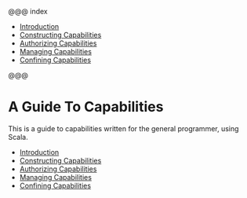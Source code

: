 @@@ index

* [Introduction](introduction.md)
* [Constructing Capabilities](construction/index.md)
* [Authorizing Capabilities](authorization.md)
* [Managing Capabilities](management.md)
* [Confining Capabilities](confinement.md)

@@@

# A Guide To Capabilities

This is a guide to capabilities written for the general programmer, using Scala.

* [Introduction](introduction.md)
* [Constructing Capabilities](construction/index.md)
* [Authorizing Capabilities](authorization.md)
* [Managing Capabilities](management.md)
* [Confining Capabilities](confinement.md)
